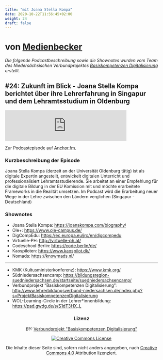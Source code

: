 ```yaml
---
title: "mit Joana Stella Kompa"
date: 2020-10-22T11:56:45+02:00
weight: 24
draft: false
---
```




# von [Medienbecker](https://anchor.fm/sebastian-becker/)

*Die folgende Podcastbeschreibung sowie die Shownotes wurden vom Team des Niedersächsischen Verbundprojektes [Basiskompetenzen Digitalisierung](http://www.lehrerbildungsverbund-niedersachsen.de/index.php?s=ProjektBasiskompetenzenDigitalisierung) erstellt.*


## #24: Zukunft im Blick - Joana Stella Kompa berichtet über ihre Lehrerfahrung in Singapur und dem Lehramtsstudium in Oldenburg


<iframe src="https://anchor.fm/sebastian-becker/embed/episodes/24-Zukunft-im-Blick---Joana-Stella-Kompa-berichtet-ber-ihre-Lehrerfahrung-in-Singapur-und-dem-Lehramtsstudium-in-Oldenburg-eh7tfp/a-a2pmi8r" height="102px" width="400px" frameborder="0" scrolling="no"></iframe>

Zur Podcastepisode auf  <a href='https://anchor.fm/sebastian-becker/episodes/23-Zukunft-im-Blick---Daniella-Cunha-Teichert-berichtet-von-WOL-und-Theory-U-eh73h1/a-a2phpk6' >Anchor.fm.</a>
</p>


### Kurzbeschreibung der Episode
Joana Stella Kompa (derzeit an der Universität Oldenburg tätig) ist als digitale Expertin angestellt, entwickelt digitalen Unterricht und professionalisiert Lehramtsstudierende. Sie arbeitet an einer Empfehlung für die digitale Bildung in der EU Komission mit und möchte erarbeitete Frameworks in die Realität umsetzen. Im Podcast wird die Erarbeitung neuer Wege in der Lehre zwischen den Ländern verglichen (Singapur - Deutschland)



### Shownotes

* Joana Stella Kompa: https://joanakompa.com/biography/
* Ole+: https://www.ole-campus.de/
* DigCompEdu: https://ec.europa.eu/jrc/en/digcompedu
* Virtuelle-PH: http://virtuelle-ph.at/
* Codeschool Berlin: https://code.berlin/de/
* Kaospiloten: https://www.kaospilot.dk/
* Nomads: https://knowmads.nl/

---

* KMK (Kultusministerkonferenz): https://www.kmk.org/
* Südniedersachsencamp: https://bildungsregion-suedniedersachsen.de/startseite/suedniedersachsencamp/
* Verbundprojekt “Basiskompetenzen Digitalisierung”: http://www.lehrerbildungsverbund-niedersachsen.de/index.php?s=ProjektBasiskompetenzenDigitalisierung
* WOL-Learning-Circle in der Lehrer*innenbildung: https://pad.gwdg.de/s/S1dT3HX_L


<center>

### Lizenz
*BY:* [Verbundprojekt "Basiskompetenzen Digitalisierung"](http://www.lehrerbildungsverbund-niedersachsen.de/index.php?s=ProjektBasiskompetenzenDigitalisierung)


<a rel="license" href="http://creativecommons.org/licenses/by/4.0/"><img alt="Creative Commons License" style="border-width:0" src="https://i.creativecommons.org/l/by/4.0/88x31.png" /></a><br/><p>Die Inhalte dieser Seite sind, sofern nicht anders angegeben, nach <a rel="license" href="http://creativecommons.org/licenses/by/4.0/">Creative Commons 4.0</a> Attribution lizenziert.</p>

</center>
